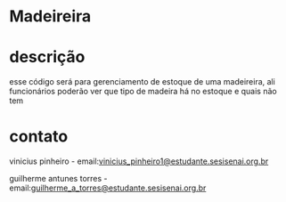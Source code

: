 # Madeireira

# descrição
esse código será para gerenciamento de estoque de uma madeireira, ali funcionários poderão ver que tipo de madeira há no estoque e quais não tem

# contato

vinicius pinheiro -
email:vinicius_pinheiro1@estudante.sesisenai.org.br

guilherme antunes torres -
email:guilherme_a_torres@estudante.sesisenai.org.br
